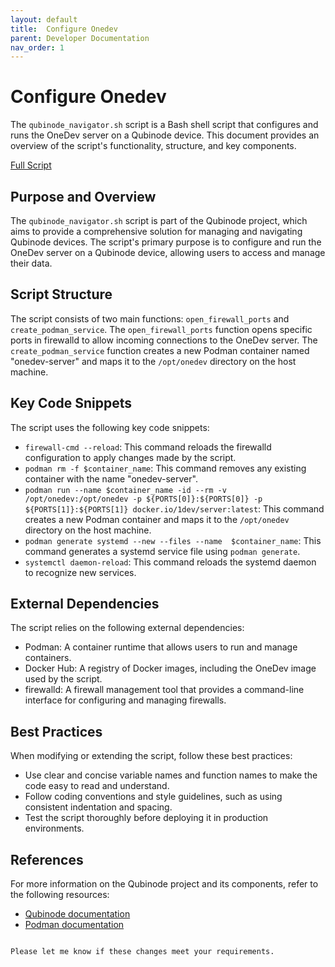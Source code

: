 ```yaml
---
layout: default
title:  Configure Onedev
parent: Developer Documentation
nav_order: 1
---
```


# Configure Onedev

The `qubinode_navigator.sh` script is a Bash shell script that configures and runs the OneDev server on a Qubinode device. This document provides an overview of the script's functionality, structure, and key components.

[Full Script](https://github.com/tosin2013/qubinode_navigator/blob/main/dependancies/onedev/configure-onedev.sh)

## Purpose and Overview

The `qubinode_navigator.sh` script is part of the Qubinode project, which aims to provide a comprehensive solution for managing and navigating Qubinode devices. The script's primary purpose is to configure and run the OneDev server on a Qubinode device, allowing users to access and manage their data.

## Script Structure

The script consists of two main functions: `open_firewall_ports` and `create_podman_service`. The `open_firewall_ports` function opens specific ports in firewalld to allow incoming connections to the OneDev server. The `create_podman_service` function creates a new Podman container named "onedev-server" and maps it to the `/opt/onedev` directory on the host machine.

## Key Code Snippets

The script uses the following key code snippets:

* `firewall-cmd --reload`: This command reloads the firewalld configuration to apply changes made by the script.
* `podman rm -f $container_name`: This command removes any existing container with the name "onedev-server".
* `podman run --name $container_name -id --rm -v /opt/onedev:/opt/onedev -p ${PORTS[0]}:${PORTS[0]} -p ${PORTS[1]}:${PORTS[1]} docker.io/1dev/server:latest`: This command creates a new Podman container and maps it to the `/opt/onedev` directory on the host machine.
* `podman generate systemd --new --files --name  $container_name`: This command generates a systemd service file using `podman generate`.
* `systemctl daemon-reload`: This command reloads the systemd daemon to recognize new services.

## External Dependencies

The script relies on the following external dependencies:

* Podman: A container runtime that allows users to run and manage containers.
* Docker Hub: A registry of Docker images, including the OneDev image used by the script.
* firewalld: A firewall management tool that provides a command-line interface for configuring and managing firewalls.

## Best Practices

When modifying or extending the script, follow these best practices:

* Use clear and concise variable names and function names to make the code easy to read and understand.
* Follow coding conventions and style guidelines, such as using consistent indentation and spacing.
* Test the script thoroughly before deploying it in production environments.

## References

For more information on the Qubinode project and its components, refer to the following resources:

* [Qubinode documentation](https://qubinode.com/docs/)
* [Podman documentation](https://podman.io/documentation/)

```

Please let me know if these changes meet your requirements.